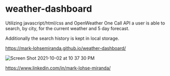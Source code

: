 # weather-dashboard

Utilizing javascript/html/css and OpenWeather One Call API a user is able to search, by city, for the current weather and 5 day forecast.

Additionally the search history is kept in local storage.

https://mark-lohsemiranda.github.io/weather-dashboard/

![Screen Shot 2021-10-02 at 10 37 30 PM](https://user-images.githubusercontent.com/83737312/135741541-d5121f85-b3d1-48c5-8d2d-de84e684b5de.png)

https://www.linkedin.com/in/mark-lohse-miranda/
